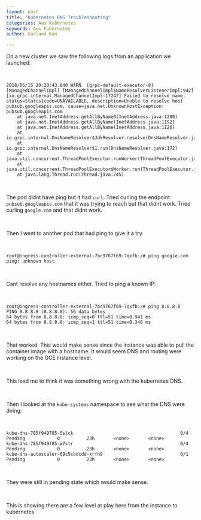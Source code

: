 ```yaml
---
layout: post
title: "Kubernetes DNS Troubleshooting"
categories: Aws Kubernetes
keywords: Aws Kubernetes
author: Garland Kan

---
```


On a new cluster we saw the following logs from an application we launched:

&nbsp;

```
2018/06/15 20:20:43.840 WARN  [grpc-default-executor-8] [ManagedChannelImpl] [ManagedChannelImpl$NameResolverListenerImpl:942] [io.grpc.internal.ManagedChannelImpl-17247] Failed to resolve name. status=Status{code=UNAVAILABLE, description=Unable to resolve host pubsub.googleapis.com, cause=java.net.UnknownHostException: pubsub.googleapis.com
	at java.net.InetAddress.getAllByName0(InetAddress.java:1280)
	at java.net.InetAddress.getAllByName(InetAddress.java:1192)
	at java.net.InetAddress.getAllByName(InetAddress.java:1126)
	at io.grpc.internal.DnsNameResolver$JdkResolver.resolve(DnsNameResolver.java:358)
	at io.grpc.internal.DnsNameResolver$1.run(DnsNameResolver.java:172)
	at java.util.concurrent.ThreadPoolExecutor.runWorker(ThreadPoolExecutor.java:1142)
	at java.util.concurrent.ThreadPoolExecutor$Worker.run(ThreadPoolExecutor.java:617)
	at java.lang.Thread.run(Thread.java:745)
```

&nbsp;

The pod didnt have ping but it had `curl`. Tried curling the endpoint `pubsub.googleapis.com` that it was trying to reach but that didnt work. Tried curling `google.com` and that didnt work.

&nbsp;

Then I went to another pod that had ping to give it a try.

&nbsp;

```
root@ingress-controller-external-7bc9767f69-7qxfb:/# ping google.com
ping: unknown host
```

&nbsp;

Cant resolve any hostnames either. Tried to ping a known IP:

&nbsp;

```
root@ingress-controller-external-7bc9767f69-7qxfb:/# ping 8.8.8.8
PING 8.8.8.8 (8.8.8.8): 56 data bytes
64 bytes from 8.8.8.8: icmp_seq=0 ttl=51 time=0.941 ms
64 bytes from 8.8.8.8: icmp_seq=1 ttl=51 time=0.346 ms
```

&nbsp;

That worked. This would make sense since the instance was able to pull the container image with a hostname. It would seem DNS and routing were working on the GCE instance level.

&nbsp;

This lead me to think it was something wrong with the kubernetes DNS.

&nbsp;

Then I looked at the `kube-systems` namespace to see what the DNS were doing:

&nbsp;

```
kube-dns-785f949785-5slck                                        0/4       Pending            0          23h       <none>       <none>
kube-dns-785f949785-w7str                                        0/4       Pending            0          23h       <none>       <none>
kube-dns-autoscaler-69c5cbdcdd-krfn9                             0/1       Pending            0          23h       <none>       <none>
```

&nbsp;

They were still in pending state which would make sense.

&nbsp;

This is showing there are a few level at play here from the instance to kubernetes